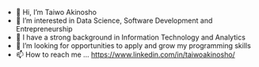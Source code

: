 - 👋 Hi, I’m Taiwo Akinosho
- 👀 I’m interested in Data Science, Software Development and Entrepreneurship
- 🌱 I have a strong background in Information Technology and Analytics
- 💞️ I’m looking for opportunities to apply and grow my programming skills
- 📫 How to reach me ... https://www.linkedin.com/in/taiwoakinosho/

<!---
Tyakinoso/Tyakinoso is a ✨ special ✨ repository because its `README.md` (this file) appears on your GitHub profile.
You can click the Preview link to take a look at your changes.
--->
